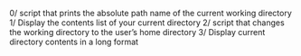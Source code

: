 0/ script that prints the absolute path name of the current working directory
1/ Display the contents list of your current directory
2/ script that changes the working directory to the user’s home directory
3/ Display current directory contents in a long format
